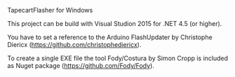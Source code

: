 TapecartFlasher for Windows 

This project can be build with Visual Studion 2015 for .NET 4.5 (or higher).

You have to set a reference to the Arduino FlashUpdater by Christophe Diericx 
(https://github.com/christophediericx).

To create a single EXE file the tool Fody/Costura by Simon Cropp is included as
Nuget package (https://github.com/Fody/Fody).
